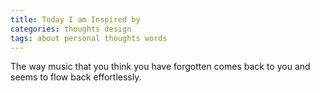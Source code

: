 ```yaml
---
title: Today I am Inspired by
categories: thoughts design
tags: about personal thoughts words
---
```


The way music that you think you have forgotten comes back to you and seems to flow back effortlessly.
